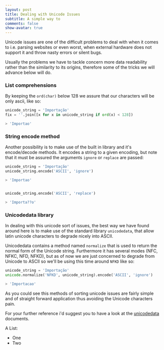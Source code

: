 ```yaml
---
layout: post
title: Dealing with Unicode Issues
subtitle: A simple way to
comments: false
show-avatar: true
---
```


Unicode issues are one of the difficult problems to deal with when it comes to i.e. parsing websites or even worst, when external hardware does not support it and throw nasty errors or silent bugs.

Usually the problems we have to tackle concern more data readability rather than the similarity to its origins, therefore some of the tricks we will advance below will do.

### List comprehensions
By keeping the `ord(char)` below 128 we assure that our characters will be only ascii, like so:

```python
unicode_string = 'Importação'
fix = ''.join([x for x in unicode_string if ord(x) < 128])

> 'Importao'
```


### String encode method
Another possibility is to make use of the built in library and it's encode/decode methods. It encodes a string to a given encoding, but note that it must be assured the arguments `ignore` or `replace` are passed:

```python
unicode_string = 'Importação'
unicode_string.encode('ASCII', 'ignore')

> 'Importao'


unicode_string.encode('ASCII', 'replace')

> 'Importa??o'
```


### Unicodedata library
In dealing with this unicode sort of issues, the best way we have found around here is to make use of the standard library `unicodedata`, that allow latin unicode characters to degrade nicely into ASCII.

Unicodedata contains a method named `normalize` that is used to return the normal form of the Unicode string. Furthermore it has several modes (NFC, NFKC, NFD, NFKD), but as of now we are just concerned to degrade from Unicode to ASCII so we'll be using this time around `NFKD` like so:

```python
unicode_string = 'Importação'
unicode.normalize('NFKD', unicode_string).encode('ASCII', 'ignore')

> 'Importacao'
```


As you could see this methods of sorting unicode issues are fairly simple and of straight forward application thus avoiding the Unicode characters pain.

For your further reference i'd suggest you to have a look at the <a href='https://docs.python.org/2/library/unicodedata.html'>unicodedata</a> documents.

A List:
* One
* Two

